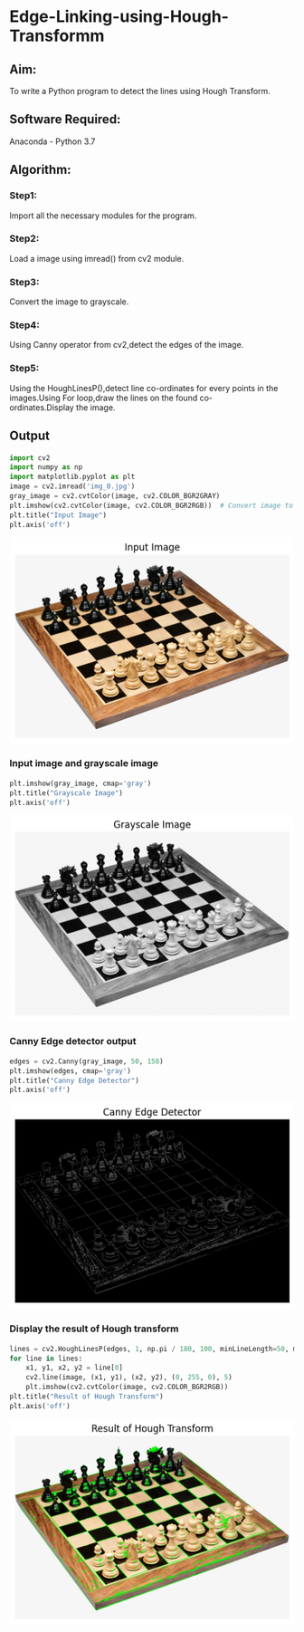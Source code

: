 # Edge-Linking-using-Hough-Transformm
## Aim:
To write a Python program to detect the lines using Hough Transform.

## Software Required:
Anaconda - Python 3.7

## Algorithm:
### Step1:

Import all the necessary modules for the program.
### Step2:

Load a image using imread() from cv2 module.
### Step3:

Convert the image to grayscale.
### Step4:

Using Canny operator from cv2,detect the edges of the image.
### Step5:

Using the HoughLinesP(),detect line co-ordinates for every points in the images.Using For loop,draw the lines on the found co-ordinates.Display the image.
## Output
```python
import cv2
import numpy as np
import matplotlib.pyplot as plt
image = cv2.imread('img_0.jpg')  
gray_image = cv2.cvtColor(image, cv2.COLOR_BGR2GRAY)
plt.imshow(cv2.cvtColor(image, cv2.COLOR_BGR2RGB))  # Convert image to RGB for displaying
plt.title("Input Image")
plt.axis('off')
```
![alt text](image.png)
### Input image and grayscale image
```python 
plt.imshow(gray_image, cmap='gray')
plt.title("Grayscale Image")
plt.axis('off')
```
![alt text](image-1.png)
### Canny Edge detector output
```python
edges = cv2.Canny(gray_image, 50, 150)
plt.imshow(edges, cmap='gray')
plt.title("Canny Edge Detector")
plt.axis('off')
```
![alt text](image-2.png)
### Display the result of Hough transform
```python
lines = cv2.HoughLinesP(edges, 1, np.pi / 180, 100, minLineLength=50, maxLineGap=10)
for line in lines:
    x1, y1, x2, y2 = line[0]  
    cv2.line(image, (x1, y1), (x2, y2), (0, 255, 0), 5) 
    plt.imshow(cv2.cvtColor(image, cv2.COLOR_BGR2RGB))  
plt.title("Result of Hough Transform")
plt.axis('off')
```
![alt text](image-3.png)
